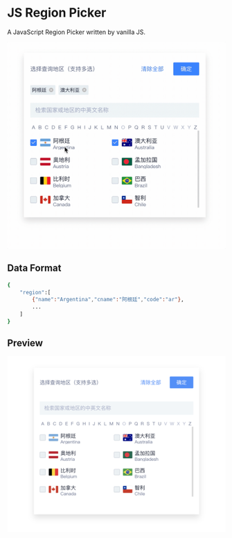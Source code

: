 # JS Region Picker

A JavaScript Region Picker written by vanilla JS.


![](.github/demo.gif)

## Data Format

```bash
{
    "region":[
        {"name":"Argentina","cname":"阿根廷","code":"ar"},
        ...
    ]
}
```

## Preview

![](.github/screenshot.png)
